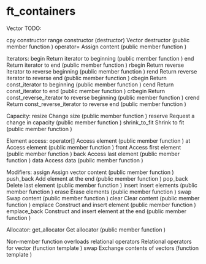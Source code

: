 # ft_containers

Vector TODO:

cpy constructor
range constructor
(destructor)
Vector destructor (public member function )
operator=
Assign content (public member function )

Iterators:
begin
Return iterator to beginning (public member function )
end
Return iterator to end (public member function )
rbegin
Return reverse iterator to reverse beginning (public member function )
rend
Return reverse iterator to reverse end (public member function )
cbegin 
Return const_iterator to beginning (public member function )
cend 
Return const_iterator to end (public member function )
crbegin 
Return const_reverse_iterator to reverse beginning (public member function )
crend 
Return const_reverse_iterator to reverse end (public member function )

Capacity:
resize
Change size (public member function )
reserve
Request a change in capacity (public member function )
shrink_to_fit 
Shrink to fit (public member function )

Element access:
operator[]
Access element (public member function )
at
Access element (public member function )
front
Access first element (public member function )
back
Access last element (public member function )
data 
Access data (public member function )

Modifiers:
assign
Assign vector content (public member function )
push_back
Add element at the end (public member function )
pop_back
Delete last element (public member function )
insert
Insert elements (public member function )
erase
Erase elements (public member function )
swap
Swap content (public member function )
clear
Clear content (public member function )
emplace 
Construct and insert element (public member function )
emplace_back 
Construct and insert element at the end (public member function )

Allocator:
get_allocator
Get allocator (public member function )

Non-member function overloads
relational operators
Relational operators for vector (function template )
swap
Exchange contents of vectors (function template )